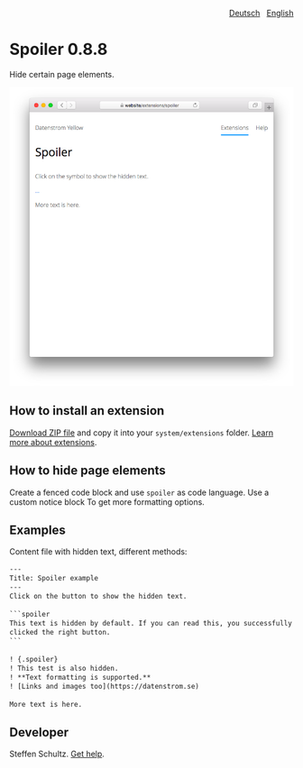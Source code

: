 <p align="right"><a href="README-de.md">Deutsch</a> &nbsp; <a href="README.md">English</a></p>

# Spoiler 0.8.8

Hide certain page elements.

<p align="center"><img src="SCREENSHOT.png" alt="Screenshot"></p>

## How to install an extension

[Download ZIP file](https://github.com/schulle4u/yellow-spoiler/archive/refs/heads/main.zip) and copy it into your `system/extensions` folder. [Learn more about extensions](https://github.com/annaesvensson/yellow-update).

## How to hide page elements

Create a fenced code block and use `spoiler` as code language. Use a custom notice block To get more formatting options. 

## Examples

Content file with hidden text, different methods:

~~~
---
Title: Spoiler example
---
Click on the button to show the hidden text. 

```spoiler
This text is hidden by default. If you can read this, you successfully clicked the right button. 
```

! {.spoiler}
! This test is also hidden.  
! **Text formatting is supported.**
! [Links and images too](https://datenstrom.se)

More text is here. 
~~~

## Developer

Steffen Schultz. [Get help](https://datenstrom.se/yellow/help/).
